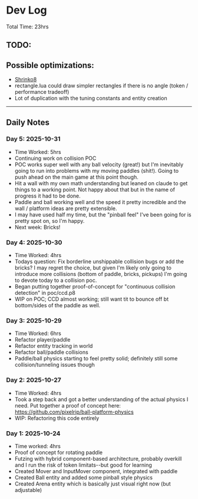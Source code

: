 # Dev Log
Total Time: 23hrs

## TODO:

## Possible optimizations:
- [Shrinko8](https://github.com/thisismypassport/shrinko8)
- rectangle.lua could draw simpler rectangles if there is no angle (token / performance tradeoff)
- Lot of duplication with the tuning constants and entity creation

---

## Daily Notes

### Day 5: 2025-10-31
- Time Worked: 5hrs
- Continuing work on collision POC
- POC works super well with any ball velocity (great!) but I'm inevitably going to run into problems with my moving paddles (shit!). Going to push ahead on the main game at this point though. 
- Hit a wall with my own math understanding but leaned on claude to get things to a working point. Not happy about that but in the name of progress it had to be done.
- Paddle and ball working well and the speed it pretty incredible and the wall / platform ideas are pretty extensible.
- I may have used half my time, but the "pinball feel" I've been going for is pretty spot on, so I'm happy. 
- Next week: Bricks!


### Day 4: 2025-10-30
- Time Worked: 4hrs
- Todays question: Fix borderline unshippable collision bugs or add the bricks? I may regret the choice, but given I'm likely only going to introduce more collisions (bottom of paddle, bricks, pickups) I'm going to devote today to a collision poc.
- Began putting together proof-of-concept for "continuous collision detection" in poc/ccd.p8
- WIP on POC; CCD almost working; still want tit to bounce off bt bottom/sides of the paddle as well.


### Day 3: 2025-10-29
- Time Worked: 6hrs
- Refactor player/paddle
- Refactor entity tracking in world
- Refactor ball/paddle collisions
- Paddle/ball physics starting to feel pretty solid; definitely still some collision/tunneling issues though

### Day 2: 2025-10-27
- Time Worked: 4hrs
- Took a step back and got a better understanding of the actual physics I need. Put together a proof of concept here: https://github.com/pixelrip/ball-platform-physics
- WIP: Refactoring this code entirely


### Day 1: 2025-10-24

- Time worked: 4hrs
- Proof of concept for rotating paddle
- Futzing with hybrid component-based architecture, probably overkill and I run the risk of token limitats--but good for learning
- Created Mover and InputMover component, integrated with paddle
- Created Ball entity and added some pinball style physics
- Created Arena entity which is basically just visual right now (but adjustable)

